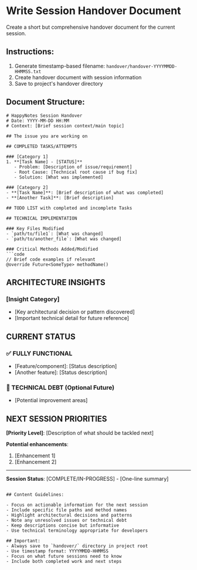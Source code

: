 # Write Session Handover Document

Create a short but comprehensive handover document for the current session.

## Instructions:

1. Generate timestamp-based filename: `handover/handover-YYYYMMDD-HHMMSS.txt`
2. Create handover document with session information
3. Save to project's handover directory

## Document Structure:

```
# HappyNotes Session Handover
# Date: YYYY-MM-DD HH:MM
# Context: [Brief session context/main topic]

## The issue you are working on

## COMPLETED TASKS/ATTEMPTS

### [Category 1]
1. **[Task Name] - [STATUS]**
   - Problem: [Description of issue/requirement]
   - Root Cause: [Technical root cause if bug fix]
   - Solution: [What was implemented]

### [Category 2]
- **[Task Name]**: [Brief description of what was completed]
- **[Another Task]**: [Brief description]

## TODO LIST with completed and incomplete Tasks

## TECHNICAL IMPLEMENTATION

### Key Files Modified
- `path/to/file1`: [What was changed]
- `path/to/another_file`: [What was changed]

### Critical Methods Added/Modified
```code
// Brief code examples if relevant
@override Future<SomeType> methodName()
```

## ARCHITECTURE INSIGHTS

### [Insight Category]
- [Key architectural decision or pattern discovered]
- [Important technical detail for future reference]

## CURRENT STATUS

### ✅ FULLY FUNCTIONAL
- [Feature/component]: [Status description]
- [Another feature]: [Status description]

### 🔧 TECHNICAL DEBT (Optional Future)
- [Potential improvement areas]

## NEXT SESSION PRIORITIES

**[Priority Level]**: [Description of what should be tackled next]

**Potential enhancements**:
1. [Enhancement 1]
2. [Enhancement 2]

---
**Session Status**: [COMPLETE/IN-PROGRESS] - [One-line summary]
```

## Content Guidelines:

- Focus on actionable information for the next session
- Include specific file paths and method names
- Highlight architectural decisions and patterns
- Note any unresolved issues or technical debt
- Keep descriptions concise but informative
- Use technical terminology appropriate for developers

## Important:
- Always save to `handover/` directory in project root
- Use timestamp format: YYYYMMDD-HHMMSS
- Focus on what future sessions need to know
- Include both completed work and next steps
